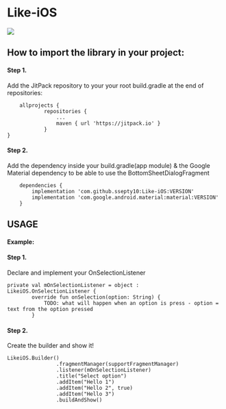 # Like-iOS
[![](https://jitpack.io/v/ssepty10/Like-iOS.svg)](https://jitpack.io/#ssepty10/Like-iOS)
## How to import the library in your project:

#### Step 1. 
  Add the JitPack repository to your your root build.gradle at the end of repositories:
  
      	allprojects {
		        repositories {
			        ...
			        maven { url 'https://jitpack.io' }
		        }
	}
        
#### Step 2.
  Add the dependency inside your build.gradle(app module) & the Google Material dependency to be able to use the BottomSheetDialogFragment
  
	    dependencies {
            implementation 'com.github.ssepty10:Like-iOS:VERSION'
            implementation 'com.google.android.material:material:VERSION'
	    }
  
## USAGE

#### Example:

#### Step 1. 
Declare and implement your OnSelectionListener
```
private val mOnSelectionListener = object : LikeiOS.OnSelectionListener {
        override fun onSelection(option: String) {
            TODO: what will happen when an option is press - option = text from the option pressed
        }
```

#### Step 2. 
Create the builder and show it!
```
LikeiOS.Builder()
                .fragmentManager(supportFragmentManager)
                .listener(mOnSelectionListener)
                .title("Select option")
                .addItem("Hello 1")
                .addItem("Hello 2", true)
                .addItem("Hello 3")
                .buildAndShow()
```
